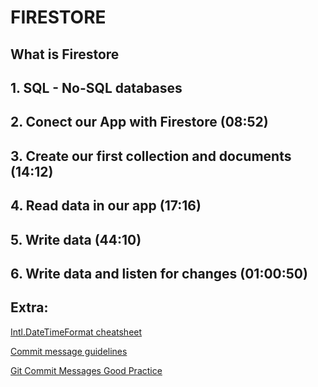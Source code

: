 <!-- ---------TODAY'S MENU------------------ -->

# FIRESTORE

## What is Firestore

## 1. SQL - No-SQL databases

## 2. Conect our App with Firestore (08:52)

## 3. Create our first collection and documents (14:12)

## 4. Read data in our app (17:16)

## 5. Write data (44:10)

## 6. Write data and listen for changes (01:00:50)

## Extra: 

[Intl.DateTimeFormat cheatsheet](https://devhints.io/wip/intl-datetime)  

[Commit message guidelines](<https://gist.github.com/robertpainsi/b632364184e70900af4ab688decf6f53>)  

[Git Commit Messages Good Practice](https://wiki.openstack.org/wiki/GitCommitMessages#Information_in_commit_messages)
